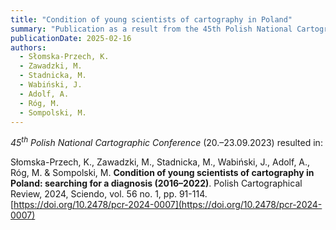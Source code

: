 ```yaml
---
title: "Condition of young scientists of cartography in Poland"
summary: "Publication as a result from the 45th Polish National Cartographic Conference"
publicationDate: 2025-02-16
authors:
  - Słomska-Przech, K.
  - Zawadzki, M.
  - Stadnicka, M.
  - Wabiński, J.
  - Adolf, A.
  - Róg, M.
  - Sompolski, M.
---
```


_45<sup>th</sup> Polish National Cartographic Conference_ (20.–23.09.2023) resulted in:

Słomska-Przech, K., Zawadzki, M., Stadnicka, M., Wabiński, J., Adolf, A., Róg, M. & Sompolski, M. **Condition of young scientists of cartography in Poland: searching for a diagnosis (2016–2022)**. Polish Cartographical Review, 2024, Sciendo, vol. 56 no. 1, pp. 91-114. [https://doi.org/10.2478/pcr-2024-0007](https://doi.org/10.2478/pcr-2024-0007)
